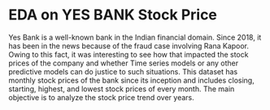 # EDA on YES BANK Stock Price
Yes Bank is a well-known bank in the Indian financial domain. Since 2018, it has been in the
news because of the fraud case involving Rana Kapoor. Owing to this fact, it was interesting
to see how that impacted the stock prices of the company and whether Time series models
or any other predictive models can do justice to such situations. This dataset has monthly
stock prices of the bank since its inception and includes closing, starting, highest, and lowest
stock prices of every month. The main objective is to analyze the stock price trend over years.
